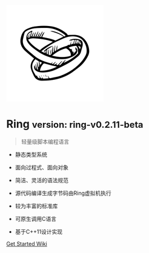 <!-- _coverpage.md -->

![](./media/ring-logo-1.png)

# Ring <small>version: ring-v0.2.11-beta</small>

> 轻量级脚本编程语言
> 

- 静态类型系统

- 面向过程式、面向对象

- 简洁、灵活的语法规范

- 源代码编译生成字节码由Ring虚拟机执行

- 较为丰富的标准库

- 可原生调用C语言

- 基于C++11设计实现

[Get Started Wiki](./markdown/index-v2/001-Ring简介.md)

